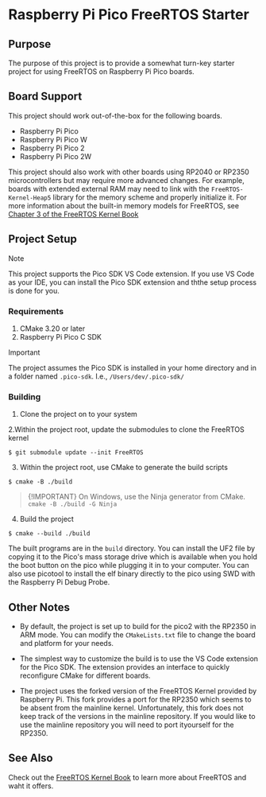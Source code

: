 # Raspberry Pi Pico FreeRTOS Starter

## Purpose

The purpose of this project is to provide a somewhat turn-key starter project
for using FreeRTOS on Raspberry Pi Pico boards.

## Board Support

This project should work out-of-the-box for the following boards.

- Raspberry Pi Pico
- Raspberry Pi Pico W
- Raspberry Pi Pico 2
- Raspberry Pi Pico 2W

This project should also work with other boards using RP2040 or RP2350
microcontrollers but may require more advanced changes. For example, boards
with extended external RAM may need to link with the `FreeRTOS-Kernel-Heap5`
library for the memory scheme and properly initialize it. For more information
about the built-in memory models for FreeRTOS, see [Chapter 3 of the FreeRTOS
Kernel Book](https://github.com/FreeRTOS/FreeRTOS-Kernel-Book/blob/main/ch03.md)

## Project Setup

> [!NOTE]
> This project supports the Pico SDK VS Code extension. If you use VS Code as
> your IDE, you can install the Pico SDK extension and ththe setup process is
> done for you.

### Requirements

1. CMake 3.20 or later
2. Raspberry Pi Pico C SDK

> [!IMPORTANT]
> The project assumes the Pico SDK is installed in your home directory and in a
> folder named `.pico-sdk`. I.e., `/Users/dev/.pico-sdk/`

### Building

1. Clone the project on to your system

2.Within the project root, update the submodules to clone the FreeRTOS kernel

```shell
$ git submodule update --init FreeRTOS
```

3. Within the project root, use CMake to generate the build scripts

```shell
$ cmake -B ./build
```

> {!IMPORTANT}
> On Windows, use the Ninja generator from CMake.
> `cmake -B ./build -G Ninja`

4. Build the project

```shell
$ cmake --build ./build
```

The built programs are in the `build` directory. You can install the UF2 file
by copying it to the Pico's mass storage drive which is available when you hold
the boot button on the pico while plugging it in to your computer. You can
also use picotool to install the elf binary directly to the pico using SWD
with the Raspberry Pi Debug Probe.

## Other Notes

- By default, the project is set up to build for the pico2 with the RP2350 in ARM
mode. You can modify the `CMakeLists.txt` file to change the board and platform
for your needs.

- The simplest way to customize the build is to use the VS Code extension for the
Pico SDK. The extension provides an interface to quickly reconfigure CMake for
different boards.

- The project uses the forked version of the FreeRTOS Kernel provided by
Raspberry Pi. This fork provides a port for the RP2350 which seems to be
absent from the mainline kernel. Unfortunately, this fork does not keep track
of the versions in the mainline repository. If you would like to use the
mainline repository you will need to port ityourself for the RP2350.

## See Also

Check out the [FreeRTOS Kernel Book](https://github.com/FreeRTOS/FreeRTOS-Kernel-Book/blob/main/toc.md)
to learn more about FreeRTOS and waht it offers.
